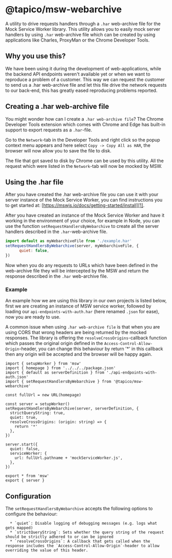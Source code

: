 # @tapico/msw-webarchive

A utility to drive requests handlers through a `.har` web-archive file for the Mock Service Worker library. This utility allows you to easily mock server handlers by using `.har` web-archive file which can be created by using applications like Charles, ProxyMan or the Chrome Developer Tools.

## Why you use this?

We have been using it during the development of web-applications, while the backend API endpoints weren't available yet or when we want to reproduce a problem of a customer. This way we can request the customer to send us a .har web-archive file and let this file drive the network requests to our back-end, this has greatly eased reproducing problems reported.

## Creating a .har web-archive file

You might wonder how can I create a `.har web-archive file`? The Chrome Developer Tools extension which comes with Chrome and Edge has built-in support to export requests as a `.har`-file.

Go to the `Network`-tab in the Developer Tools and right click so the popup context menu appears and here select `Copy -> Copy All as HAR`, the browser will now allow you to save the file to disk.

The file that got saved to disk by Chrome can be used by this utility. All the request which were listed in the `Network`-tab will now be mocked by MSW.

[1]: https://mswjs.io/docs/getting-started/install

## Using the .har file

After you have created the .har web-archive file you can use it with your server instance of the Mock Service Worker, you can find instructions you to get started at: [https://mswjs.io/docs/getting-started/install][1].

After you have created an instance of the Mock Service Worker and have it working in the environment of your choice, for example in Node, you can use the function `setRequestHandlersByWebarchive` to create all the server handlers described in the `.har`-web-archive file.

```js
import default as myWebarchiveFile from './example.har'
setRequestHandlersByWebarchive(server, myWebarchiveFile, {
      quiet: false,
})
```

Now when you do any requests to URLs which have been defined in the web-archive file they will be intercepted by the MSW and return the response described in the `.har` web-archive file.

### Example

An example how we are using this library in our own projects is listed below, first we are creating an instance of MSW service worker, followed by loading our `api-endpoints-with-auth.har` (here renamed `.json` for ease), now you are ready to use.

A common issue when using `.har web-archive file` is that when you are using CORS that wrong headers are being returned by the mocked responses. The library is offering the `resolveCrossOrigins`-callback function which passes the original origin defined in the `Access-Control-Allow-Origin`-header, you can change this behaviour by return '\*' in this callback then any origin will be accepted and the browser will be happy again.

```
import { setupWorker } from 'msw'
import { homepage } from '../../../package.json'
import { default as serverDefinition } from './api-endpoints-with-auth.json'
import { setRequestHandlersByWebarchive } from '@tapico/msw-webarchive'

const fullUrl = new URL(homepage)

const server = setupWorker()
setRequestHandlersByWebarchive(server, serverDefinition, {
  strictQueryString: true,
  quiet: true,
  resolveCrossOrigins: (origin: string) => {
    return '*'
  },
})

server.start({
  quiet: false,
  serviceWorker: {
    url: fullUrl.pathname + 'mockServiceWorker.js',
  },
})

export * from 'msw'
export { server }
```

## Configuration

The `setRequestHandlersByWebarchive` accepts the following options to configure the behaviour:

      * `quiet`: Disable logging of debugging messages (e.g. logs what gets mapped)
      * `strictQueryString`: Sets whether the query string of the request should be strictly adhered to or can be ignored
      * `resolveCrossOrigins`: A callback that gets called when the response includes the `Access-Control-Allow-Origin`-header to allow overriding the value of this header.
